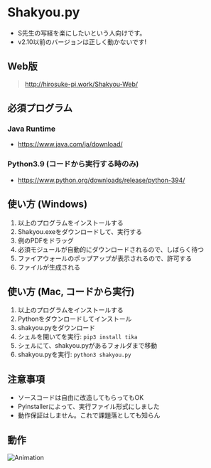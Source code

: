# Shakyou.py

- S先生の写経を楽にしたいという人向けです。
- v2.10以前のバージョンは正しく動かないです!

## Web版
> http://hirosuke-pi.work/Shakyou-Web/

## 必須プログラム

### Java Runtime
 - https://www.java.com/ja/download/

### Python3.9 (コードから実行する時のみ)
 - https://www.python.org/downloads/release/python-394/


## 使い方 (Windows)

1. 以上のプログラムをインストールする
2. Shakyou.exeをダウンロードして、実行する
3. 例のPDFをドラッグ
4. 必須モジュールが自動的にダウンロードされるので、しばらく待つ
5. ファイアウォールのポップアップが表示されるので、許可する
6. ファイルが生成される

## 使い方 (Mac, コードから実行)

1. 以上のプログラムをインストールする
2. Pythonをダウンロードしてインストール
3. shakyou.pyをダウンロード
4. シェルを開いてを実行: `pip3 install tika`
5. シェルにて、shakyou.pyがあるフォルダまで移動
6. shakyou.pyを実行: `python3 shakyou.py`

## 注意事項

- ソースコードは自由に改造してもらってもOK
- Pyinstallerによって、実行ファイル形式にしました
- 動作保証はしません。これで課題落としても知らん

## 動作

![Animation](https://user-images.githubusercontent.com/31305419/115968455-09d97380-a573-11eb-99cc-04e24255af3a.gif)


